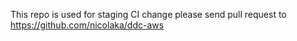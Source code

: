 This repo is used for staging CI change please send pull request to https://github.com/nicolaka/ddc-aws

